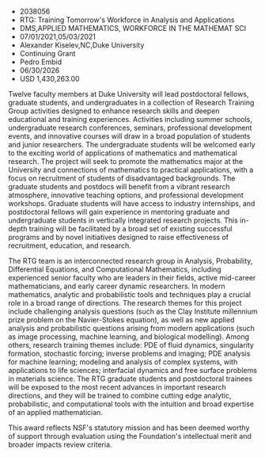 
* 2038056
* RTG: Training Tomorrow's Workforce in Analysis and Applications
* DMS,APPLIED MATHEMATICS, WORKFORCE IN THE MATHEMAT SCI
* 07/01/2021,05/03/2021
* Alexander Kiselev,NC,Duke University
* Continuing Grant
* Pedro Embid
* 06/30/2026
* USD 1,430,263.00

Twelve faculty members at Duke University will lead postdoctoral fellows,
graduate students, and undergraduates in a collection of Research Training Group
activities designed to enhance research skills and deepen educational and
training experiences. Activities including summer schools, undergraduate
research conferences, seminars, professional development events, and innovative
courses will draw in a broad population of students and junior researchers. The
undergraduate students will be welcomed early to the exciting world of
applications of mathematics and mathematical research. The project will seek to
promote the mathematics major at the University and connections of mathematics
to practical applications, with a focus on recruitment of students of
disadvantaged backgrounds. The graduate students and postdocs will benefit from
a vibrant research atmosphere, innovative teaching options, and professional
development workshops. Graduate students will have access to industry
internships, and postdoctoral fellows will gain experience in mentoring graduate
and undergraduate students in vertically integrated research projects. This in-
depth training will be facilitated by a broad set of existing successful
programs and by novel initiatives designed to raise effectiveness of
recruitment, education, and research.

The RTG team is an interconnected research group in Analysis, Probability,
Differential Equations, and Computational Mathematics, including experienced
senior faculty who are leaders in their fields, active mid-career
mathematicians, and early career dynamic researchers. In modern mathematics,
analytic and probabilistic tools and techniques play a crucial role in a broad
range of directions. The research themes for this project include challenging
analysis questions (such as the Clay Institute millennium prize problem on the
Navier-Stokes equation), as well as new applied analysis and probabilistic
questions arising from modern applications (such as image processing, machine
learning, and biological modelling). Among others, research training themes
include: PDE of fluid dynamics, singularity formation, stochastic forcing;
inverse problems and imaging; PDE analysis for machine learning; modeling and
analysis of complex systems, with applications to life sciences; interfacial
dynamics and free surface problems in materials science. The RTG graduate
students and postdoctoral trainees will be exposed to the most recent advances
in important research directions, and they will be trained to combine cutting
edge analytic, probabilistic, and computational tools with the intuition and
broad expertise of an applied mathematician.

This award reflects NSF's statutory mission and has been deemed worthy of
support through evaluation using the Foundation's intellectual merit and broader
impacts review criteria.

